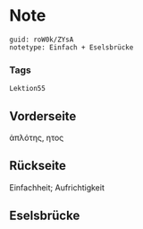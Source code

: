 # Note
```
guid: roW0k/ZYsA
notetype: Einfach + Eselsbrücke
```

### Tags
```
Lektion55
```

## Vorderseite
ἁπλότης, ητος

## Rückseite
Einfachheit; 
Aufrichtigkeit

## Eselsbrücke

